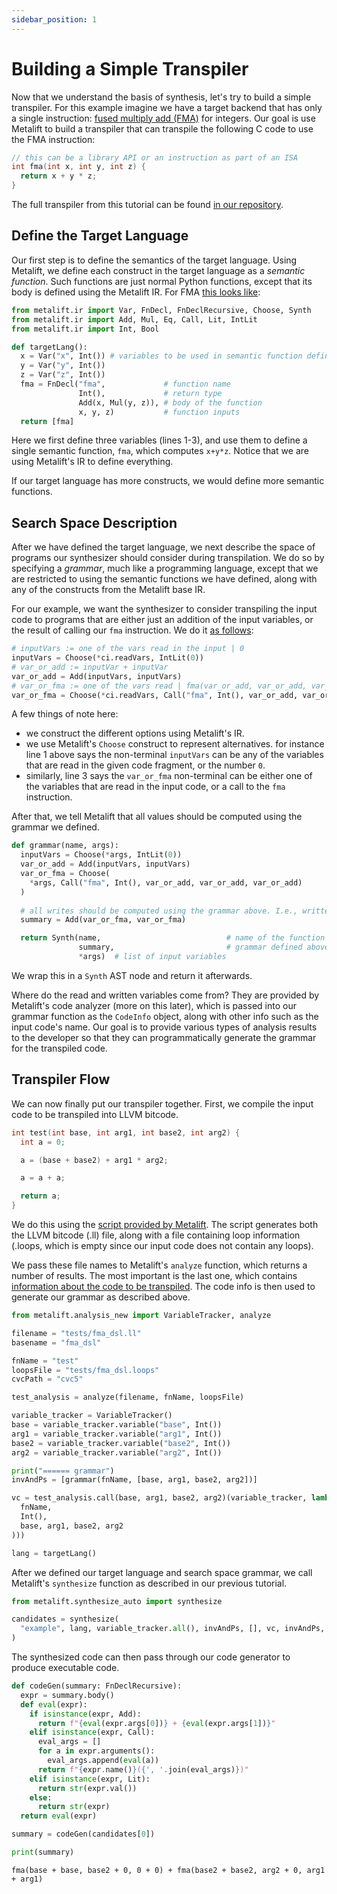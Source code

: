 ```yaml
---
sidebar_position: 1
---
```


# Building a Simple Transpiler

Now that we understand the basis of synthesis, let's try to build a simple transpiler. For this example imagine we have a target backend that has only a single instruction: [fused multiply add (FMA)](https://en.wikipedia.org/wiki/Multiply%E2%80%93accumulate_operation#Fused_multiply%E2%80%93add) for integers. Our goal is use Metalift to build a transpiler that can transpile the following C code to use the FMA instruction:

```cpp
// this can be a library API or an instruction as part of an ISA
int fma(int x, int y, int z) {
  return x + y * z;
}
```

The full transpiler from this tutorial can be found [in our repository](https://github.com/metalift/metalift/blob/main/tests/fma_dsl.py).

## Define the Target Language

Our first step is to define the semantics of the target language. Using Metalift, we define each construct in the target language as a _semantic function_. Such functions are just normal Python functions, except that its body is defined using the Metalift IR. For FMA [this looks like](https://github.com/metalift/metalift/blob/main/tests/fma_dsl.py#L47):

<!--phmdoctest-share-names-->
```python
from metalift.ir import Var, FnDecl, FnDeclRecursive, Choose, Synth
from metalift.ir import Add, Mul, Eq, Call, Lit, IntLit
from metalift.ir import Int, Bool

def targetLang():
  x = Var("x", Int()) # variables to be used in semantic function definition
  y = Var("y", Int())
  z = Var("z", Int())
  fma = FnDecl("fma",             # function name
               Int(),             # return type
               Add(x, Mul(y, z)), # body of the function
               x, y, z)           # function inputs
  return [fma]
```

Here we first define three variables (lines 1-3), and use them to define a single semantic function, `fma`, which computes `x+y*z`. Notice that we are using Metalift's IR to define everything.

If our target language has more constructs, we would define more semantic functions. 


## Search Space Description

After we have defined the target language, we next describe the space of programs our synthesizer should consider during transpilation. We do so by specifying a _grammar_, much like a programming language, except that we are restricted to using the semantic functions we have defined, along with any of the constructs from the Metalift base IR.

For our example, we want the synthesizer to consider transpiling the input code to programs that are either just an addition of the input variables, or the result of calling our `fma` instruction. We do it [as follows](https://github.com/metalift/metalift/blob/main/tests/fma_dsl.py#L37):

<!--phmdoctest-mark.skip-->
```python
# inputVars := one of the vars read in the input | 0
inputVars = Choose(*ci.readVars, IntLit(0))
# var_or_add := inputVar + inputVar
var_or_add = Add(inputVars, inputVars)
# var_or_fma := one of the vars read | fma(var_or_add, var_or_add, var_or_add)
var_or_fma = Choose(*ci.readVars, Call("fma", Int(), var_or_add, var_or_add, var_or_add))
```

A few things of note here:
- we construct the different options using Metalift's IR.
- we use Metalift's `Choose` construct to represent alternatives. for instance line 1 above says the non-terminal `inputVars` can be any of the variables that are read in the given code fragment, or the number `0`.
- similarly, line 3 says the `var_or_fma` non-terminal can be either one of the variables that are read in the input code, or a call to the `fma` instruction.

After that, we tell Metalift that all values should be computed using the grammar we defined.

<!--phmdoctest-share-names-->
```python
def grammar(name, args):
  inputVars = Choose(*args, IntLit(0))
  var_or_add = Add(inputVars, inputVars)
  var_or_fma = Choose(
    *args, Call("fma", Int(), var_or_add, var_or_add, var_or_add)
  )
  
  # all writes should be computed using the grammar above. I.e., written_var = var_or_fma + var_or_fma 
  summary = Add(var_or_fma, var_or_fma)

  return Synth(name,                            # name of the function we are transpiling
               summary,                         # grammar defined above
               *args)  # list of input variables

```
We wrap this in a `Synth` AST node and return it afterwards.

Where do the read and written variables come from? They are provided by Metalift's code analyzer (more on this later), which is passed into our grammar function as the `CodeInfo` object, along with other info such as the input code's name. Our goal is to provide various types of analysis results to the developer so that they can programmatically generate the grammar for the transpiled code. 


## Transpiler Flow

We can now finally put our transpiler together. First, we compile the input code to be transpiled into LLVM bitcode.

```cpp title="tests/fma_dsl.c"
int test(int base, int arg1, int base2, int arg2) {
  int a = 0;

  a = (base + base2) + arg1 * arg2;

  a = a + a;

  return a;
}
```

We do this using the [script provided by Metalift](https://github.com/metalift/metalift/blob/main/tests/compile-add-blocks). The script generates both the LLVM bitcode (.ll) file, along with a file containing loop information (.loops, which is empty since our input code does not contain any loops).

We pass these file names to Metalift's `analyze` function, which returns a number of results. The most important is the last one, which contains [information about the code to be transpiled](https://github.com/metalift/metalift/blob/main/metalift/analysis.py#L185). The code info is then used to generate our grammar as described above. 

<!--phmdoctest-share-names-->
```python
from metalift.analysis_new import VariableTracker, analyze

filename = "tests/fma_dsl.ll"
basename = "fma_dsl"

fnName = "test"
loopsFile = "tests/fma_dsl.loops"
cvcPath = "cvc5"

test_analysis = analyze(filename, fnName, loopsFile)

variable_tracker = VariableTracker()
base = variable_tracker.variable("base", Int())
arg1 = variable_tracker.variable("arg1", Int())
base2 = variable_tracker.variable("base2", Int())
arg2 = variable_tracker.variable("arg2", Int())

print("====== grammar")
invAndPs = [grammar(fnName, [base, arg1, base2, arg2])]

vc = test_analysis.call(base, arg1, base2, arg2)(variable_tracker, lambda ret: Eq(ret, Call(
  fnName,
  Int(),
  base, arg1, base2, arg2
)))

lang = targetLang()
```

After we defined our target language and search space grammar, we call Metalift's `synthesize` function as described in our previous tutorial.

<!--phmdoctest-share-names-->
```python
from metalift.synthesize_auto import synthesize

candidates = synthesize(
  "example", lang, variable_tracker.all(), invAndPs, [], vc, invAndPs, cvcPath
)
```

The synthesized code can then pass through our code generator to produce executable code.

<!--phmdoctest-share-names-->
```python
def codeGen(summary: FnDeclRecursive):
  expr = summary.body() 
  def eval(expr):
    if isinstance(expr, Add):
      return f"{eval(expr.args[0])} + {eval(expr.args[1])}"
    elif isinstance(expr, Call):
      eval_args = []
      for a in expr.arguments():
        eval_args.append(eval(a))
      return f"{expr.name()}({', '.join(eval_args)})"
    elif isinstance(expr, Lit):
      return str(expr.val())
    else:
      return str(expr)
  return eval(expr)

summary = codeGen(candidates[0])

print(summary)
```

```
fma(base + base, base2 + 0, 0 + 0) + fma(base2 + base2, arg2 + 0, arg1 + arg1)
```
